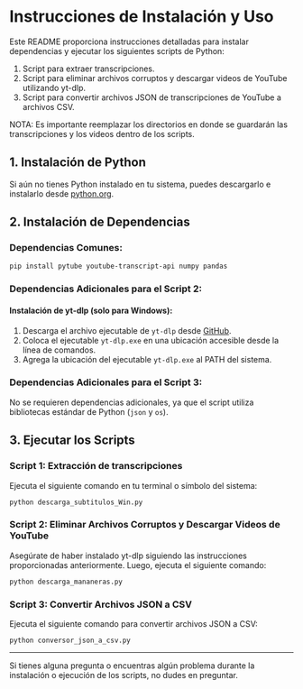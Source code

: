# Instrucciones de Instalación y Uso

Este README proporciona instrucciones detalladas para instalar dependencias y ejecutar los siguientes scripts de Python:

1. Script para extraer transcripciones.
2. Script para eliminar archivos corruptos y descargar videos de YouTube utilizando yt-dlp.
3. Script para convertir archivos JSON de transcripciones de YouTube a archivos CSV.

NOTA: Es importante reemplazar los directorios en donde se guardarán las transcripciones y los videos dentro de los scripts. 
## 1. Instalación de Python

Si aún no tienes Python instalado en tu sistema, puedes descargarlo e instalarlo desde [python.org](https://www.python.org/downloads/).

## 2. Instalación de Dependencias

### Dependencias Comunes:

```
pip install pytube youtube-transcript-api numpy pandas
```

### Dependencias Adicionales para el Script 2:

#### Instalación de yt-dlp (solo para Windows):

1. Descarga el archivo ejecutable de `yt-dlp` desde [GitHub](https://github.com/yt-dlp/yt-dlp/releases).
2. Coloca el ejecutable `yt-dlp.exe` en una ubicación accesible desde la línea de comandos.
3. Agrega la ubicación del ejecutable `yt-dlp.exe` al PATH del sistema.

### Dependencias Adicionales para el Script 3:

No se requieren dependencias adicionales, ya que el script utiliza bibliotecas estándar de Python (`json` y `os`).

## 3. Ejecutar los Scripts

### Script 1: Extracción de transcripciones

Ejecuta el siguiente comando en tu terminal o símbolo del sistema:

```
python descarga_subtitulos_Win.py
```

### Script 2: Eliminar Archivos Corruptos y Descargar Videos de YouTube

Asegúrate de haber instalado yt-dlp siguiendo las instrucciones proporcionadas anteriormente. Luego, ejecuta el siguiente comando:

```
python descarga_mananeras.py
```


### Script 3: Convertir Archivos JSON a CSV

Ejecuta el siguiente comando para convertir archivos JSON a CSV:

```
python conversor_json_a_csv.py
```


---

Si tienes alguna pregunta o encuentras algún problema durante la instalación o ejecución de los scripts, no dudes en preguntar.
